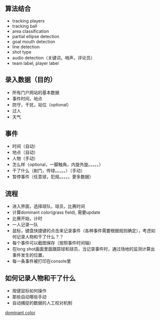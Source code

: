 ## 算法结合
* tracking players
* tracking ball
* area classification
* partial ellipse detection
* goal mouth detection
* line detection
* shot type
* audio detection（关键词，哨声，评论员）
* team label, player label

## 录入数据（目的）
* 所有门户网站的基本数据
* 事件时间，地点
* 防守，干扰，站位（optional）
* 过人
* 天气

## 事件
* 时间（自动）
* 地点（自动）
* 人物（手动）
* 怎么样（optional，一脚触角，内旋外旋。。。。。）
* 干了什么（射门，传球。。。。。）（手动）
* 暂停事件（任意球，犯规。。。。。更多数据）

## 流程
* 进入界面，选择球队，球员，比赛时间
* 计算dominant color(grass field), 需要update
* 比赛开始，计时
* 一人记录一队
* 鼠标，键盘快捷键的点击来记录事件（各种事件需要根据规则确定），考虑如何记录人物和干了什么？？
* 每个事件可以截图保存（按照事件时间轴）
* 在long shot画面里面跟踪球和球员，当记录事件时，通过场地的监测计算出事件发生的位置，
* 每一条事件被打印在console里

## 如何记录人物和干了什么
* 按键鼠标如何操作
* 那些自动哪些手动
* 自动捕捉的数据的人工校对机制

[dominant color](dominant_color.md)
